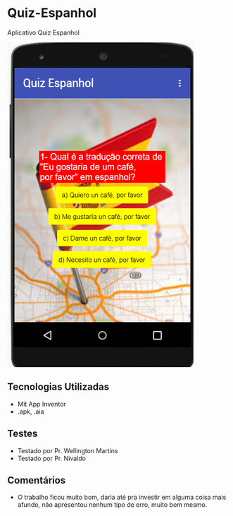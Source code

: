 # Quiz-Espanhol
Aplicativo Quiz Espanhol

![image](Apk.PNG)


## Tecnologias Utilizadas
- Mit App Inventor
- .apk, .aia

## Testes
- Testado por Pr. Wellington Martins
- Testado por Pr. Nivaldo

## Comentários
- O trabalho ficou muito bom, daria até pra investir em alguma coisa mais afundo, não apresentou nenhum tipo de erro, muito bom mesmo.
